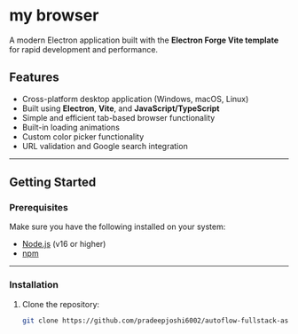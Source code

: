 # **my browser**

A modern Electron application built with the **Electron Forge Vite template** for rapid development and performance.

## **Features**

- Cross-platform desktop application (Windows, macOS, Linux)
- Built using **Electron**, **Vite**, and **JavaScript/TypeScript**
- Simple and efficient tab-based browser functionality
- Built-in loading animations
- Custom color picker functionality
- URL validation and Google search integration

---

## **Getting Started**

### **Prerequisites**

Make sure you have the following installed on your system:

- [Node.js](https://nodejs.org/) (v16 or higher)
- [npm](https://www.npmjs.com/)

---

### **Installation**

1. Clone the repository:
   ```bash
   git clone https://github.com/pradeepjoshi6002/autoflow-fullstack-assignment
   ```
